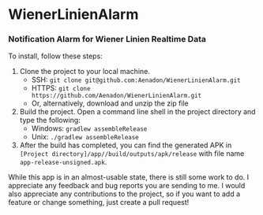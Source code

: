 # WienerLinienAlarm
### Notification Alarm for Wiener Linien Realtime Data

To install, follow these steps:

1. Clone the project to your local machine.
    - SSH: `git clone git@github.com:Aenadon/WienerLinienAlarm.git`
    - HTTPS: `git clone https://github.com/Aenadon/WienerLinienAlarm.git`
    - Or, alternatively, download and unzip the zip file
2. Build the project. Open a command line shell in the project directory and type the following:
    - Windows: `gradlew assembleRelease`
    - Unix: `./gradlew assembleRelease`
3. After the build has completed, you can find the generated APK in `[Project directory]/app//build/outputs/apk/release` with file name `app-release-unsigned.apk`.

While this app is in an almost-usable state, there is still some work to do. I appreciate any feedback and bug reports you are sending to me. I would also appreciate any contributions to the project, so if you want to add a feature or change something, just create a pull request!